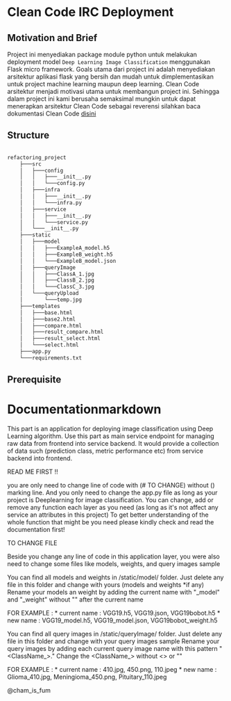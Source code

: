 # Clean Code IRC Deployment

## Motivation and Brief

Project ini menyediakan package module python untuk melakukan deployment model `Deep Learning Image Classification` menggunakan Flask micro framework. Goals utama dari project ini adalah menyediakan arsitektur aplikasi flask yang bersih dan mudah untuk dimplementasikan untuk project machine learning maupun deep learning. Clean Code arsitektur menjadi motivasi utama untuk membangun project ini. Sehingga dalam project ini kami berusaha semaksimal mungkin untuk dapat menerapkan arsitektur Clean Code sebagai reverensi silahkan baca dokumentasi Clean Code [disini](https://blog.cleancoder.com/uncle-bob/2012/08/13/the-clean-architecture.html)

## Structure

```html

refactoring_project
    ├───src
    │   ├───config
    │   │   ├───__init__.py
    │   │   └───config.py
    │   ├───infra
    │   │   ├───__init__.py
    │   │   └───infra.py
    │   ├───service
    │   │   ├───__init__.py
    │   │   └───service.py
    │   └───__init__.py
    ├───static
    │   ├───model
    │   │   ├───ExampleA_model.h5
    │   │   ├───ExampleB_weight.h5
    │   │   └───ExampleB_model.json
    │   ├───queryImage
    │   │   ├───ClassA_1.jpg
    │   │   ├───ClassB_2.jpg
    │   │   └───ClassC_3.jpg
    │   └───queryUpload
    │       └───temp.jpg
    ├───templates
    │   ├───base.html
    │   ├───base2.html
    │   ├───compare.html
    │   ├───result_compare.html
    │   ├───result_select.html
    │   └───select.html
    ├───app.py
    └───requirements.txt
```

## Prerequisite 

# Documentationmarkdown

This part is an application for deploying image classification using Deep Learning algorithm. 
Use this part as main service endpoint for managing raw data from frontend into service backend. 
It would provide a collection of data such (prediction class, metric performance etc) 
from service backend into frontend.

READ ME FIRST !!

you are only need to change line of code with (# TO CHANGE) without () marking line. 
And you only need to change the app.py file as long as your project is Deeplearning for image classification.
You can change, add or remove any function each layer as you need (as long as it's not affect any service an attributes in this project)
To get better understanding of the whole function that might be you need please kindly check and read the documentation first!

TO CHANGE FILE

Beside you change any line of code in this application layer, you were also need to change some files like models, weights, and query images sample

You can find all models and weights in /static/model/ folder. Just delete any file in this folder and change with yours (models and weights *if any)
Rename your models an weight by adding the current name with "_model" and "_weight" without "" after the current name 

FOR EXAMPLE : 
            * current name : VGG19.h5, VGG19.json, VGG19bobot.h5
            * new name     : VGG19_model.h5, VGG19_model.json, VGG19bobot_weight.h5

You can find all query images in /static/queryImage/ folder. Just delete any file in this folder and change with your query images sample
Rename your query images by adding each current query image name with this pattern "<ClassName_><currentImageName>.<currentImageExtention>"
Change the <ClassName_> without <> or ""

FOR EXAMPLE : 
            * current name : 410.jpg, 450.png, 110.jpeg
            * new name     : Glioma_410.jpg, Meningioma_450.png, Pituitary_110.jpeg 

@cham_is_fum